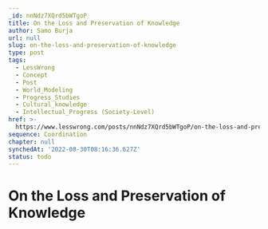 ```yaml
---
_id: nnNdz7XQrd5bWTgoP
title: On the Loss and Preservation of Knowledge
author: Samo Burja
url: null
slug: on-the-loss-and-preservation-of-knowledge
type: post
tags:
  - LessWrong
  - Concept
  - Post
  - World_Modeling
  - Progress_Studies
  - Cultural_knowledge
  - Intellectual_Progress (Society-Level)
href: >-
  https://www.lesswrong.com/posts/nnNdz7XQrd5bWTgoP/on-the-loss-and-preservation-of-knowledge
sequence: Coordination
chapter: null
synchedAt: '2022-08-30T08:16:36.627Z'
status: todo
---
```


# On the Loss and Preservation of Knowledge
